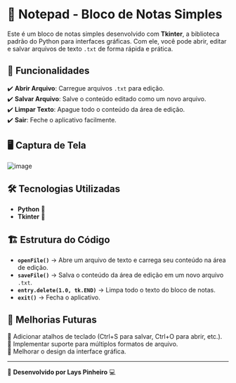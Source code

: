 # 📝 Notepad - Bloco de Notas Simples

Este é um bloco de notas simples desenvolvido com **Tkinter**, a biblioteca padrão do Python para interfaces gráficas. Com ele, você pode abrir, editar e salvar arquivos de texto `.txt` de forma rápida e prática.  

## 🚀 Funcionalidades

✔️ **Abrir Arquivo**: Carregue arquivos `.txt` para edição.  
✔️ **Salvar Arquivo**: Salve o conteúdo editado como um novo arquivo.  
✔️ **Limpar Texto**: Apague todo o conteúdo da área de edição.  
✔️ **Sair**: Feche o aplicativo facilmente.  

## 🖥️ Captura de Tela  

![image](https://github.com/user-attachments/assets/a62c704f-d6c5-4638-955a-c92394568b05)


## 🛠️ Tecnologias Utilizadas

- **Python** 🐍  
- **Tkinter** 🎨  

## 🏗️ Estrutura do Código  

- **`openFile()`** → Abre um arquivo de texto e carrega seu conteúdo na área de edição.  
- **`saveFile()`** → Salva o conteúdo da área de edição em um novo arquivo `.txt`.  
- **`entry.delete(1.0, tk.END)`** → Limpa todo o texto do bloco de notas.  
- **`exit()`** → Fecha o aplicativo.  

## 📌 Melhorias Futuras  

🔹 Adicionar atalhos de teclado (Ctrl+S para salvar, Ctrl+O para abrir, etc.).  
🔹 Implementar suporte para múltiplos formatos de arquivo.  
🔹 Melhorar o design da interface gráfica.  

---

📌 **Desenvolvido por Lays Pinheiro** 💻  
